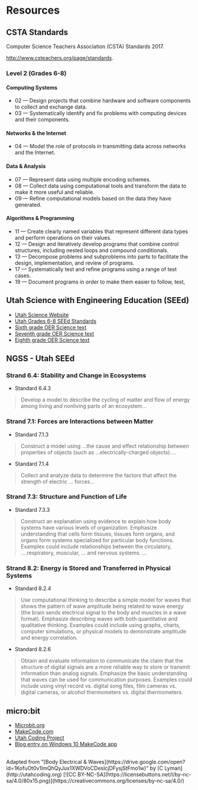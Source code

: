 # Resources

## CSTA Standards

Computer Science Teachers Association (CSTA) Standards 2017.

http://www.csteachers.org/page/standards.

### Level 2 (Grades 6-8)

#### Computing Systems

* 02 — Design projects that combine hardware and software components to collect and exchange data.
* 03 — Systematically identify and fix problems with computing devices and their components.

#### Networks & the Internet

* 04 — Model the role of protocols in transmitting data across networks and the Internet.

#### Data & Analysis

* 07 — Represent data using multiple encoding schemes.
* 08 — Collect data using computational tools and transform the data to make it more useful and reliable.
* 09  — Refine computational models based on the data they have generated.

#### Algorithms & Programming

* 11 — Create clearly named variables that represent different data types and perform operations on their values.
* 12 — Design and iteratively develop programs that combine control structures, including nested loops and compound conditionals.
* 13 — Decompose problems and subproblems into parts to facilitate the design, implementation, and review of programs.
* 17 — Systematically test and refine programs using a range of test cases.
* 19 — Document programs in order to make them easier to follow, test, 

## Utah Science with Engineering Education (SEEd)

* [Utah Science Website](https://schools.utah.gov/curr/science)
* [Utah Grades 6-8 SEEd Standards](https://schools.utah.gov/File/5ec76f98-0844-4afc-8077-5d9401241e35)
* [Sixth grade OER Science text](https://eq.uen.org/emedia/items/dae58176-b839-4b26-87e4-09ca5ed98875/1/Grade6RS.pdf)
* [Seventh grade OER Science text](https://eq.uen.org/emedia/items/afd89ff1-054c-4ac5-a712-67f4c6029644/1/Grade7RS.pdf)
* [Eighth grade OER Science text](https://eq.uen.org/emedia/items/e5219302-32b9-4c2f-ad65-38f303da6654/1/Grade8RS.pdf)

## NGSS - Utah SEEd

### Strand 6.4: Stability and Change in Ecosystems

* Standard 6.4.3

>Develop a model to describe the cycling of matter and flow of energy among living and nonliving parts of an ecosystem...

### Strand 7.1: Forces are Interactions between Matter

* Standard 7.1.3

>Construct a model using ...the cause and effect relationship between properties of objects (such as ...electrically-charged objects)....

* Standard 7.1.4

>Collect and analyze data to determine the factors that affect the strength of electric ... forces…

### Strand 7.3: Structure and Function of Life

* Standard 7.3.3

>Construct an explanation using evidence to explain how body systems have various levels of organization. Emphasize understanding that cells form tissues, tissues form organs, and organs form systems specialized for particular body functions. Examples could include relationships between the circulatory, ....respiratory, muscular, ... and nervous systems. ...

### Strand 8.2: Energy is Stored and Transferred in Physical Systems

* Standard 8.2.4

>Use computational thinking to describe a simple model for waves that shows the pattern of wave amplitude being related to wave energy (the brain sends electrical signal to the body and muscles in a wave format). Emphasize describing waves with both quantitative and qualitative thinking. Examples could include using graphs, charts, computer simulations, or physical models to demonstrate amplitude and energy correlation.

* Standard 8.2.6

>Obtain and evaluate information to communicate the claim that the structure of digital signals are a more reliable way to store or transmit information than analog signals. Emphasize the basic understanding that waves can be used for communication purposes. Examples could include using vinyl record vs. digital song files, film cameras vs. digital cameras, or alcohol thermometers vs. digital thermometers.

## micro:bit

* [Microbit.org](http://microbit.org)
* [MakeCode.com](https://makecode.com)
* [Utah Coding Project](http://utahcoding.org)
* [Blog entry on Windows 10 MakeCode app](https://sites.google.com/view/utahcodingproject/blog/2018-jan-makecode-app)

<br/>
Adapted from "[Body Electrical & Waves](https://drive.google.com/open?id=1KofuOt0v1lmQhQyJux1XWDVoCDeslcjDFysjStFmo1w)" by [C Lyman](http://utahcoding.org) [![CC BY-NC-SA](https://licensebuttons.net/l/by-nc-sa/4.0/80x15.png)](https://creativecommons.org/licenses/by-nc-sa/4.0/)
